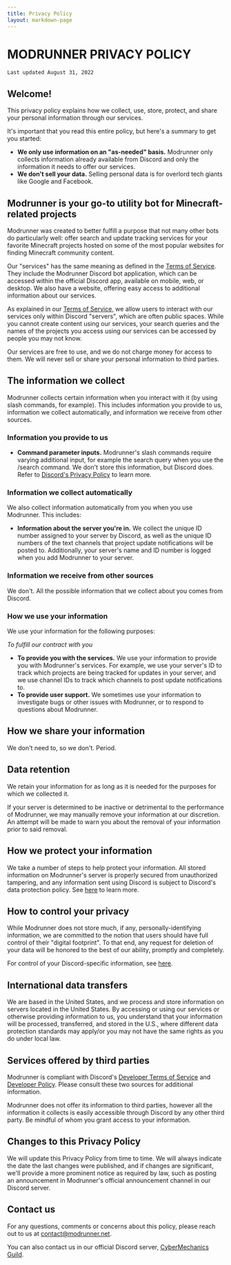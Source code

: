 ```yaml
---
title: Privacy Policy
layout: markdown-page
---
```


# MODRUNNER PRIVACY POLICY

```
Last updated August 31, 2022
```

## Welcome!

This privacy policy explains how we collect, use, store, protect, and share your personal information through our services.

It's important that you read this entire policy, but here's a summary to get you started:

- **We only use information on an "as-needed" basis.** Modrunner only collects information already available from Discord and only the information it needs to offer our services.
- **We don't sell your data.** Selling personal data is for overlord tech giants like Google and Facebook.

## Modrunner is your go-to utility bot for Minecraft-related projects

Modrunner was created to better fulfill a purpose that not many other bots do particularly well: offer search and update tracking services for your favorite Minecraft projects hosted on some of the most popular websites for finding Minecraft community content.

Our "services" has the same meaning as defined in the [Terms of Service](/legal/terms). They include the Modrunner Discord bot application, which can be accessed within the official Discord app, available on mobile, web, or desktop. We also have a website, offering easy access to additional information about our services.

As explained in our [Terms of Service](/legal/terms), we allow users to interact with our services only within Discord "servers", which are often public spaces. While you cannot create content using our services, your search queries and the names of the projects you access using our services can be accessed by people you may not know.

Our services are free to use, and we do not charge money for access to them. We will never sell or share your personal information to third parties.

## The information we collect

Modrunner collects certain information when you interact with it (by using slash commands, for example). This includes information you provide to us, information we collect automatically, and information we receive from other sources.

### Information you provide to us

- **Command parameter inputs.** Modrunner's slash commands require varying additional input, for example the search query when you use the /search command. We don't store this information, but Discord does. Refer to [Discord's Privacy Policy](https://discord.com/privacy) to learn more.

### Information we collect automatically

We also collect information automatically from you when you use Modrunner. This includes:

- **Information about the server you're in.** We collect the unique ID number assigned to your server by Discord, as well as the unique ID numbers of the text channels that project update notifications will be posted to. Additionally, your server's name and ID number is logged when you add Modrunner to your server.

### Information we receive from other sources

We don't. All the possible information that we collect about you comes from Discord.

### How we use your information

We use your information for the following purposes:

_To fulfill our contract with you_

- **To provide you with the services.** We use your information to provide you with Modrunner's services. For example, we use your server's ID to track which projects are being tracked for updates in your server, and we use channel IDs to track which channels to post update notifications to.
- **To provide user support.** We sometimes use your information to investigate bugs or other issues with Modrunner, or to respond to questions about Modrunner.

## How we share your information

We don't need to, so we don't. Period.

## Data retention

We retain your information for as long as it is needed for the purposes for which we collected it.

If your server is determined to be inactive or detrimental to the performance of Modrunner, we may manually remove your information at our discretion. An attempt will be made to warn you about the removal of your information prior to said removal.

## How we protect your information

We take a number of steps to help protect your information. All stored information on Modrunner's server is properly secured from unauthorized tampering, and any information sent using Discord is subject to Discord's data protection policy. See [here](https://discord.com/privacy#how-we-protect-your-information) to learn more.

## How to control your privacy

While Modrunner does not store much, if any, personally-identifying information, we are committed to the notion that users should have full control of their "digital footprint". To that end, any request for deletion of your data will be honored to the best of our ability, promptly and completely.

For control of your Discord-specific information, see [here](https://discord.com/privacy#how-to-control-your-privacy).

## International data transfers

We are based in the United States, and we process and store information on servers located in the United States. By accessing or using our services or otherwise providing information to us, you understand that your information will be processed, transferred, and stored in the U.S., where different data protection standards may apply/or you may not have the same rights as you do under local law.

## Services offered by third parties

Modrunner is compliant with Discord's [Developer Terms of Service](https://discord.com/developers/docs/legal) and [Developer Policy](https://discord.com/developers/docs/policy). Please consult these two sources for additional information.

Modrunner does not offer its information to third parties, however all the information it collects is easily accessible through Discord by any other third party. Be mindful of whom you grant access to your information.

## Changes to this Privacy Policy

We will update this Privacy Policy from time to time. We will always indicate the date the last changes were published, and if changes are significant, we'll provide a more prominent notice as required by law, such as posting an announcement in Modrunner's official announcement channel in our Discord server.

## Contact us

For any questions, comments or concerns about this policy, please reach out to us at [contact@modrunner.net](mailto:contact@modrunner.net).

You can also contact us in our official Discord server, [CyberMechanics Guild](https://discord.gg/fm88jhzEbt/).
